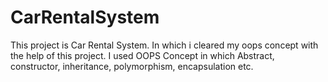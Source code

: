 # CarRentalSystem
This project is Car Rental System. In which i cleared my oops concept with the help of this project. I used OOPS Concept in which Abstract, constructor, inheritance, polymorphism, encapsulation etc.
